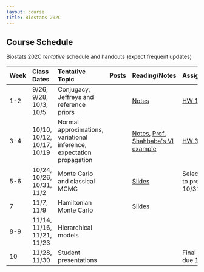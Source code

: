 ```yaml
---
layout: course
title: Biostats 202C
---
```


## Course Schedule

Biostats 202C _tentative_ schedule and handouts (expect frequent updates)


| Week | Class Dates | Tentative Topic | Posts | Reading/Notes | Assignments
|:-----------|:-----------|:------------|:------------|:------------|:------------|
|  1-2 | 9/26, 9/28, 10/3, 10/5   | Conjugacy, Jeffreys and reference priors | | [Notes](https://ucla-biostats-202c.github.io/reading/Notes1.pdf) | [HW 1](https://ucla-biostats-202c.github.io/notes/HW1.pdf), [HW 2](https://ucla-biostats-202c.github.io/notes/HW2.pdf)
|  3-4 | 10/10, 10/12, 10/17, 10/19 | Normal approximations, variational inference, expectation propagation | |  [Notes](https://ucla-biostats-202c.github.io/reading/Notes2.pdf), [Prof. Shahbaba's VI example](https://ucla-biostats-202c.github.io/reading/VI.pdf) | [HW 3](https://ucla-biostats-202c.github.io/notes/HW3.pdf)
|5-6| 10/24, 10/26, 10/31, 11/2 | Monte Carlo and classical MCMC || [Slides](https://ucla-biostats-202c.github.io/notes/Slides1.pdf) | Select [paper](https://ucla-biostats-202c.github.io/notes/papers.pdf) to present by 10/31.
|  7 |  11/7, 11/9 | Hamiltonian Monte Carlo | | [Slides](https://ucla-biostats-202c.github.io/notes/HMC_Lecture.pdf)
| 8-9 | 11/14, 11/16, 11/21, 11/23 | Hierarchical models| || 
| 10 | 11/28, 11/30 | Student presentations | | |Final report due 12/6
